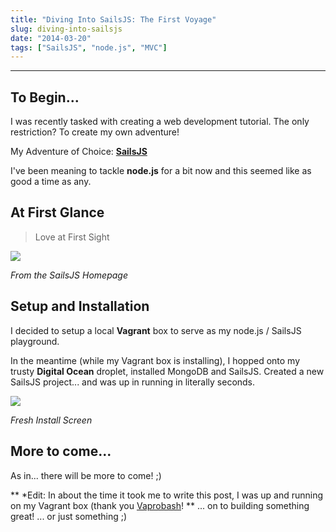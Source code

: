 ```yaml
---
title: "Diving Into SailsJS: The First Voyage"
slug: diving-into-sailsjs
date: "2014-03-20"
tags: ["SailsJS", "node.js", "MVC"]
---
```


---

## To Begin...

I was recently tasked with creating a web development tutorial. The only restriction? To create my own adventure!

My Adventure of Choice: **[SailsJS](http://sailsjs.org/)**

I've been meaning to tackle **node.js** for a bit now and this seemed like as good a time as any.

## At First Glance

> Love at First Sight

![](/content/images/2014/Mar/Sails_js___Realtime_MVC_Framework_for_Node_js.png)

*From the SailsJS Homepage*

## Setup and Installation

I decided to setup a local **Vagrant** box to serve as my node.js / SailsJS playground.

In the meantime (while my Vagrant box is installing), I hopped onto my trusty **Digital Ocean** droplet, installed MongoDB and SailsJS. Created a new SailsJS project... and was up in running in literally seconds.

![](/content/images/2014/Mar/Sails.png)

*Fresh Install Screen*

## More to come...

As in... there will be more to come! ;)

** *Edit: In about the time it took me to write this post, I was up and running on my Vagrant box (thank you [Vaprobash](http://fideloper.github.io/Vaprobash/)! ** ... on to building something great! ... or just something ;)

